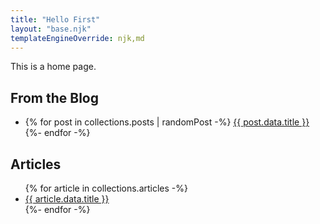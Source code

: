 ```yaml
---
title: "Hello First"
layout: "base.njk"
templateEngineOverride: njk,md
---
```


This is a home page.

## From the Blog

<ul><li>
{% for post in collections.posts | randomPost -%}
<a href="{{ post.url }}">{{ post.data.title }}</a>
{%- endfor -%}
</li></ul>


## Articles

<ul>
{% for article in collections.articles -%}
<li><a href="{{ article.url }}">{{ article.data.title }}</a></li>
{%- endfor -%}
</ul>